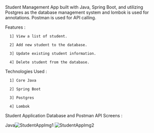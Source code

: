 Student Management App built with Java, Spring Boot, and utilizing Postgres as the database management system and lombok is used for annotations.
Postman is used for API calling.

Features :

      1] View a list of student.
      
      2] Add new student to the database.
      
      3] Update existing student information.
      
      4] Delete student from the database.

Technologies Used :

      1] Core Java
        
      2] Spring Boot
      
      3] Postgres
      
      4] Lombok


Student Application Database and Postman API Screens :

Java![StudentAppImg1](https://github.com/nikhilshinde95/StudentApplication/assets/171656624/8e790d75-ad0b-4a16-90d8-5b0d42cd1f7b)
![StudentAppImg2](https://github.com/nikhilshinde95/StudentApplication/assets/171656624/fb975d02-a812-495d-ac07-08e332f88bba)
